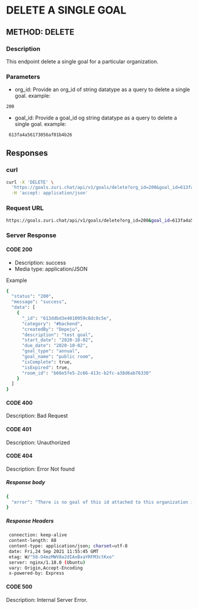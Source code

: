 # DELETE A SINGLE GOAL

## METHOD: DELETE

### Description

This endpoint delete a single goal for a particular organization.

### Parameters

- org_id: Provide an org_id of string datatype as a query to delete a single goal.
example:

```sh
200
```

- goal_id: Provide a goal_id og string datatype as a query to delete a single goal.
example:

```sh
 613fa4a56173056af01b4b26
```

## Responses

### curl

```sh
curl -X 'DELETE' \
  'https://goals.zuri.chat/api/v1/goals/delete?org_id=200&goal_id=613fa4a56173056af01b4b26' \
  -H 'accept: application/json'
```

### Request URL

```sh
https://goals.zuri.chat/api/v1/goals/delete?org_id=200&goal_id=613fa4a56173056af01b4b26
```

### Server Response

#### CODE 200

- Description: success
- Media type: application/JSON

Example

```sh
{
  "status": "200",
  "message": "success",
  "data": [
    {
      "_id": "613ddbd3e4010959c8dc0c5e",
      "category": "#backend",
      "createdBy": "Depeju",
      "description": "test goal",
      "start_date": "2020-10-02",
      "due_date": "2020-10-02",
      "goal_type": "annual",
      "goal_name": "public room",
      "isComplete": true,
      "isExpired": true,
      "room_id": "b66e5fe5-2c66-413c-b2fc-a38d6ab76330"
    }
  ]
}
```

#### CODE 400

Description: Bad Request

#### CODE 401

Description: Unauthorized

#### CODE 404

Description: Error Not found

##### Response body

```sh
{
  "error": "There is no goal of this id attached to this organization id that was found."
}
```

##### Response Headers

```sh
 connection: keep-alive 
 content-length: 88 
 content-type: application/json; charset=utf-8 
 date: Fri,24 Sep 2021 11:55:45 GMT 
 etag: W/"58-O4mzMWV8a2dIAxBxaYRFM3ctKxo" 
 server: nginx/1.18.0 (Ubuntu) 
 vary: Origin,Accept-Encoding 
 x-powered-by: Express 
```

#### CODE 500

Description: Internal Server Error.
